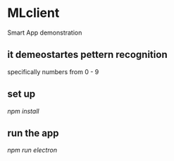 # MLclient
Smart App demonstration

## it demeostartes pettern recognition 
specifically numbers  from 0 - 9 

## set up 
*npm install*
## run the app 
*npm run electron*
